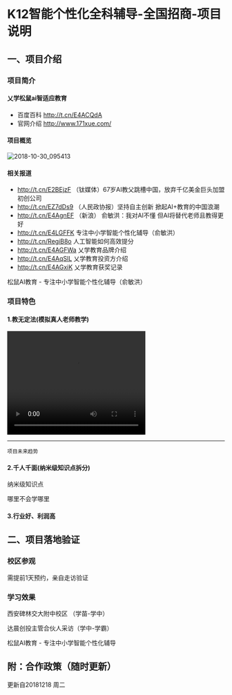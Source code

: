 # K12智能个性化全科辅导-全国招商-项目说明

## 一、项目介绍

### 项目简介

#### 乂学松鼠ai智适应教育

- 百度百科 <http://t.cn/E4ACQdA>
- 官网介绍 <http://www.171xue.com/>

#### 项目概览

![2018-10-30_095413](..\file_yx\2018-10-30_095413.jpg)

#### 相关报道

- <http://t.cn/E2BEjzF> （钛媒体）67岁AI教父跳槽中国，放弃千亿美金巨头加盟初创公司
- <http://t.cn/EZ7dDs9> （人民政协报）坚持自主创新 掀起AI+教育的中国浪潮
- <http://t.cn/E4AgnEF> （新浪） 俞敏洪：我对AI不懂 但AI将替代老师且教得更好
- <http://t.cn/E4LGFFK> 专注中小学智能个性化辅导（俞敏洪）
- <http://t.cn/RegiB8o> 人工智能如何高效提分
- <http://t.cn/E4AGFWa> 乂学教育品牌介绍
- <http://t.cn/E4AqSlL> 乂学教育投资方介绍
- <http://t.cn/E4AGxiK> 乂学教育获奖记录

松鼠AI教育 - 专注中小学智能个性化辅导（俞敏洪）



### 项目特色

#### 1.教无定法(模拟真人老师教学)

<html>
<body>

<video width="320" height="240" controls autoplay>
  <source src="/statics/demosource/movie.ogg" type="video/ogg">
  <source src="/statics/demosource/movie.mp4" type="video/mp4">
  <source src="/statics/demosource/movie.webm" type="video/webm">
  <object data="/statics/demosource/movie.mp4" width="320" height="240">
    <embed width="320" height="240" src="\file_yx\CCTV松鼠ai：科技改变教育未来.mp4">
  </object>
</video>

</body>
</html>

--------------------- 
`项目未来趋势`

#### 2.千人千面(纳米级知识点拆分)

纳米级知识点

[](C:\Users\pengfei\Desktop\乂学教育\v\【项目特色】松鼠ai真正做到千人千面)

哪里不会学哪里



#### 3.行业好、利润高



## 二、项目落地验证

### 校区参观

需提前1天预约，亲自走访验证



###  学习效果

西安碑林交大附中校区    （学苗-学中）

达晨创投主管合伙人采访（学中-学霸）

松鼠AI教育 - 专注中小学智能个性化辅导

## 附：合作政策（随时更新）

更新自20181218 周二


